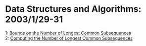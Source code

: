 # Data Structures and Algorithms: 2003/1/29-31  
1: [Bounds on the Number of Longest Common Subsequences](https://doi.org/10.48550/arXiv.cs/0301030)  
2: [Computing the Number of Longest Common Subsequences](https://doi.org/10.48550/arXiv.cs/0301034)  